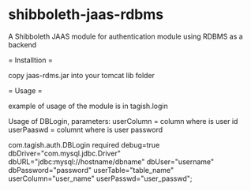shibboleth-jaas-rdbms
==========

A Shibboleth JAAS module for authentication module using RDBMS as a backend

= Installtion =

copy jaas-rdms.jar into your tomcat lib folder

= Usage =

example of usage of the module is in tagish.login

Usage of DBLogin, parameters:
userColumn = column where is user id
userPaaswd = columnt where is user password

com.tagish.auth.DBLogin required debug=true dbDriver="com.mysql.jdbc.Driver" dbURL="jdbc:mysql://hostname/dbname" dbUser="username" dbPassword="password" userTable="table_name" userColumn="user_name" userPasswd="user_passwd";

